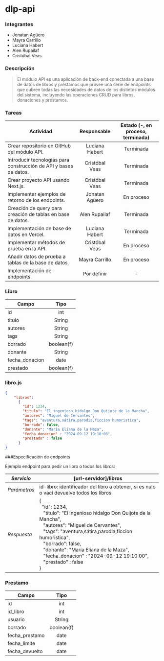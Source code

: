# dlp-api

### Integrantes
- Jonatan Agüero
- Mayra Carrillo
- Luciana Habert
- Alen Rupailaf
- Cristóbal Veas

### Descripción
> El módulo API es una aplicación de back-end conectada a una base de datos de libros y préstamos que provee una serie de endpoints que cubren todas las necesidades de datos de los distintos módulos del sistema, incluyendo las operaciones CRUD para libros, donaciones y préstamos.

### Tareas

| Actividad                                                         | Responsable           | Estado (-, en proceso, terminada) |
| ----------------------------------------------------------------- |:---------------------:|:---------------------------------:|
| Crear repositorio en GitHub del módulo API.                       | Luciana Habert        | Terminada                         |
| Introducir tecnologías para construcción de API y bases de datos. | Cristóbal Veas        | Terminada                         |
| Crear proyecto API usando Next.js.                                | Cristóbal Veas        | Terminada                         |
| Implementar ejemplos de retorno de los endpoints.                 | Jonatan Agüero        | En proceso                        |
| Creación de query para creación de tablas en base de datos.       | Alen Rupailaf         | Terminada                         |
| Implementación de base de datos en Vercel.                        | Luciana Habert        | Terminada                         |
| Implementar métodos de prueba en la API.                          | Cristóbal Veas        | En proceso                        |
| Añadir datos de prueba a tablas de la base de datos.              | Mayra Carrillo        | En proceso                        |
| Implementación de endpoints.                                      | Por definir           | -                                 |

### Libro


| Campo                             | Tipo           |
----------------------------------- |:---------------------:|
| id                      | int      |
|titulo                   | String   |
| autores                 | String       |
| tags                      | String        |
| borrado                   | boolean(f)    |
| donante                 | String        |
| fecha_donacion               | date         |
| prestado                   | boolean(f)    |

### libro.js
 
```json
{  
    "libros":
      {
        "id": 1234,
        "titulo": "El ingenioso hidalgo Don Quijote de la Mancha", 
        "autores": "Miguel de Cervantes",
        "tags": "aventura,sátira,parodia,ficcion humoristica",
        "borrado": false,
        "donante": "Maria Eliana de la Maza",
        "fecha_donacion" : "2024-09-12 19:10:00",
        "prestado" : false
      }
}
```
###Especificación de endpoints

Ejemplo endpoint para pedir un libro o todos los libros:

|*Servicio*| [url-servidor]/libros |
|----------------------------------- | --- |
|*Parámetros*|id-libro: identificador del libro a obtener, si es nulo o vací devuelve todos los libros|
|*Respuesta* |      {<br>&nbsp;  "id": 1234,<br>&nbsp;&nbsp; "titulo": "El ingenioso hidalgo Don Quijote de la Mancha", <br>&nbsp;&nbsp;  "autores": "Miguel de Cervantes",<br>&nbsp;&nbsp;  "tags": "aventura,sátira,parodia,ficcion humoristica",<br>&nbsp;&nbsp;  "borrado": false,<br>&nbsp;&nbsp;  "donante": "Maria Eliana de la Maza",<br>&nbsp;&nbsp;  "fecha_donacion" : "2024-09-12 19:10:00",<br>&nbsp;&nbsp;  "prestado" : false<br>  }|
### Prestamo



| Campo                             | Tipo           |
----------------------------------- |:---------------------:|
| id                      | int      |
| id_libro                   | int   |
| usuario                     | String       |
| borrado                   | boolean(f)    |
| fecha_prestamo                 | date    |
| fecha_limite                   | date   |
| fecha_devuelto                 | date    |









